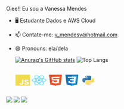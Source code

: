 Oiee!! Eu sou a Vanessa Mendes

- 🖥️ Estudante Dados e AWS Cloud
- 📫 Contate-me: v_mendesv@hotmail.com
- 😄 Pronouns: ela/dela

  [![Anurag's GitHub stats](https://github-readme-stats.vercel.app/api?username=VanMendesvs)](https://github.com/vanmendesvs/github-readme-stats)
  ![Top Langs](https://github-readme-stats.vercel.app/api/top-langs/?username=VanMendesvs&layout=compact)

  <div style="display: inline_block"><br>
  <img align="center" alt="Van-Js" height="30" width="40" src="https://raw.githubusercontent.com/devicons/devicon/master/icons/javascript/javascript-plain.svg">
  <img align="center" alt="Van-React" height="30" width="40" src="https://raw.githubusercontent.com/devicons/devicon/master/icons/react/react-original.svg">
  <img align="center" alt="Van-HTML" height="30" width="40" src="https://raw.githubusercontent.com/devicons/devicon/master/icons/html5/html5-original.svg">
  <img align="center" alt="VAn-CSS" height="30" width="40" src="https://raw.githubusercontent.com/devicons/devicon/master/icons/css3/css3-original.svg">
  <img align="center" alt="VAn-Python" height="30" width="40" src="https://raw.githubusercontent.com/devicons/devicon/master/icons/python/python-original.svg">
  </div>

 ##

 <div>
<a href = "mailto:v_mendesv@hotmail.com"><img src="https://img.shields.io/badge/-Gmail-%23333?style=for-the-badge&logo=gmail&logoColor=white" target="_blank"></a>
<a href="https://www.linkedin.com/in/vanessa-mendes-da-silva" target="_blank"><img src="https://img.shields.io/badge/-LinkedIn-%230077B5?style=for-the-badge&logo=linkedin&logoColor=white" target="_blank"></a> 
<a href="https://instagram.com/mendessvan" target="_blank"><img src="https://img.shields.io/badge/Instagram-E4405F?style=for-the-badge&logo=instagram&logoColor=white" target="_blank"></a>
</div>



